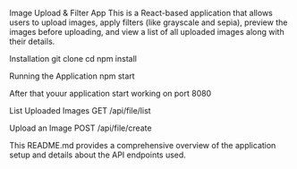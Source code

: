 Image Upload & Filter App
This is a React-based application that allows users to upload images, apply filters (like grayscale and sepia), preview the images before uploading, and view a list of all uploaded images along with their details.

Installation
git clone <repository-url>
cd <project-directory>
npm install

Running the Application
npm start

After that youur application start working on port 8080


List Uploaded Images
GET /api/file/list


Upload an Image
POST /api/file/create


This README.md provides a comprehensive overview of the application setup and details about the API endpoints used.

